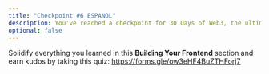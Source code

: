 ```yaml
---
title: "Checkpoint #6 ESPANOL"
description: You've reached a checkpoint for 30 Days of Web3, the ultimate online curriculum on full-stsack blockchain development.
optional: false
---
```


Solidify everything you learned in this **Building Your Frontend** section and earn kudos by taking this quiz: https://forms.gle/ow3eHF4BuZTHForj7
